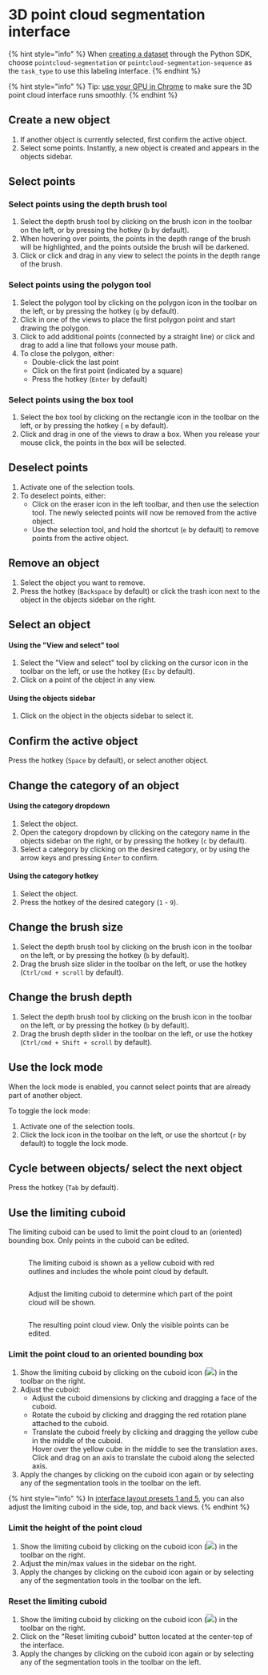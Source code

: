 # 3D point cloud segmentation interface

{% hint style="info" %}
When [creating a dataset](https://sdkdocs.segments.ai/en/latest/client.html#create-a-dataset) through the Python SDK, choose `pointcloud-segmentation` or `pointcloud-segmentation-sequence` as the `task_type` to use this labeling interface.&#x20;
{% endhint %}

{% hint style="info" %}
Tip: [use your GPU in Chrome](https://segmentsai.notion.site/How-to-use-your-GPU-in-Chrome-2b95e19fb77c456c87f798013769a98a) to make sure the 3D point cloud interface runs smoothly.
{% endhint %}

## Create a new object

1. If another object is currently selected, first confirm the active object.
2. Select some points. Instantly, a new object is created and appears in the objects sidebar.

## Select points

### Select points using the depth brush tool

1. Select the depth brush tool by clicking on the brush icon in the toolbar on the left, or by pressing the hotkey (`b` by default).
2. When hovering over points, the points in the depth range of the brush will be highlighted, and the points outside the brush will be darkened.
3. Click or click and drag in any view to select the points in the depth range of the brush.

### Select points using the polygon tool

1. Select the polygon tool by clicking on the polygon icon in the toolbar on the left, or by pressing the hotkey (`g` by default).
2. Click in one of the views to place the first polygon point and start drawing the polygon.
3. Click to add additional points (connected by a straight line) or click and drag to add a line that follows your mouse path.
4. To close the polygon, either:
   * Double-click the last point
   * Click on the first point (indicated by a square)
   * Press the hotkey (`Enter` by default)

### Select points using the box tool

1. Select the box tool by clicking on the rectangle icon in the toolbar on the left, or by pressing the hotkey ( `m` by default).
2. Click and drag in one of the views to draw a box. When you release your mouse click, the points in the box will be selected.

## Deselect points

1. Activate one of the selection tools.
2. To deselect points, either:
   * Click on the eraser icon in the left toolbar, and then use the selection tool. The newly selected points will now be removed from the active object.
   * Use the selection tool, and hold the shortcut (`e` by default) to remove points from the active object.

## Remove an object

1. Select the object you want to remove.
2. Press the hotkey (`Backspace` by default) or click the trash icon next to the object in the objects sidebar on the right.

## Select an object

#### Using the "View and select" tool

1. Select the "View and select" tool by clicking on the cursor icon in the toolbar on the left, or use the hotkey (`Esc` by default).
2. Click on a point of the object in any view.

#### Using the objects sidebar

1. Click on the object in the objects sidebar to select it.

## Confirm the active object

Press the hotkey (`Space` by default), or select another object.

## Change the category of a**n object**

#### Using the category dropdown

1. Select the object.
2. Open the category dropdown by clicking on the category name in the objects sidebar on the right, or by pressing the hotkey (`c` by default).
3. Select a category by clicking on the desired category, or by using the arrow keys and pressing `Enter` to confirm.

#### Using the category hotkey

1. Select the object.
2. Press the hotkey of the desired category (`1` - `9`).

## Change the brush size

1. Select the depth brush tool by clicking on the brush icon in the toolbar on the left, or by pressing the hotkey (`b` by default).
2. Drag the brush size slider in the toolbar on the left, or use the hotkey (`Ctrl/cmd + scroll` by default).

## Change the brush depth

1. Select the depth brush tool by clicking on the brush icon in the toolbar on the left, or by pressing the hotkey (`b` by default).
2. Drag the brush depth slider in the toolbar on the left, or use the hotkey (`Ctrl/cmd + Shift + scroll` by default).

## Use the lock mode

When the lock mode is enabled, you cannot select points that are already part of another object.

To toggle the lock mode:

1. Activate one of the selection tools.
2. Click the lock icon in the toolbar on the left, or use the shortcut (`r` by default) to toggle the lock mode.

## Cycle between objects/ select the next object

Press the hotkey (`Tab` by default).

## Use the limiting cuboid

The limiting cuboid can be used to limit the point cloud to an (oriented) bounding box. Only points in the cuboid can be edited.

<figure><img src="../../.gitbook/assets/image (43).png" alt=""><figcaption><p>The limiting cuboid is shown as a yellow cuboid with red outlines and includes the whole point cloud by default.</p></figcaption></figure>

<figure><img src="../../.gitbook/assets/image (45).png" alt=""><figcaption><p>Adjust the limiting cuboid to determine which part of the point cloud will be shown.</p></figcaption></figure>

<figure><img src="../../.gitbook/assets/image (46).png" alt=""><figcaption><p>The resulting point cloud view. Only the visible points can be edited.</p></figcaption></figure>

### Limit the point cloud to an oriented bounding box

1. Show the limiting cuboid by clicking on the cuboid icon (![](<../../.gitbook/assets/image (47).png>)) in the toolbar on the right.
2. Adjust the cuboid:
   * Adjust the cuboid dimensions by clicking and dragging a face of the cuboid.
   * Rotate the cuboid by clicking and dragging the red rotation plane attached to the cuboid.
   * Translate the cuboid freely by clicking and dragging the yellow cube in the middle of the cuboid. \
     Hover over the yellow cube in the middle to see the translation axes. Click and drag on an axis to translate the cuboid along the selected axis.
3. Apply the changes by clicking on the cuboid icon again or by selecting any of the segmentation tools in the toolbar on the left.&#x20;

{% hint style="info" %}
In [interface layout presets 1 and 5](3d-interface-settings.md#description-of-the-layout-presets), you can also adjust the limiting cuboid in the side, top, and back views.
{% endhint %}

### Limit the height of the point cloud

1. Show the limiting cuboid by clicking on the cuboid icon (![](<../../.gitbook/assets/image (47).png>)) in the toolbar on the right.
2. Adjust the min/max values in the sidebar on the right.
3. Apply the changes by clicking on the cuboid icon again or by selecting any of the segmentation tools in the toolbar on the left.&#x20;

### Reset the limiting cuboid

1. Show the limiting cuboid by clicking on the cuboid icon (![](<../../.gitbook/assets/image (47).png>)) in the toolbar on the right.
2. Click on the "Reset limiting cuboid" button located at the center-top of the interface.
3. Apply the changes by clicking on the cuboid icon again or by selecting any of the segmentation tools in the toolbar on the left.&#x20;
